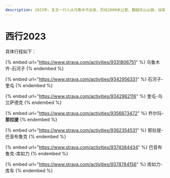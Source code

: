 ```yaml
---
description: 2023年，复旦一行人从乌鲁木齐出发，历经2000余公里，翻越天山山脉，纵穿塔克拉玛干沙漠，走进羌塘自然保护区，最终到达西藏改则县。
---
```


# 西行2023

具体行程如下：

{% embed url="https://www.strava.com/activities/9331806751" %}
乌鲁木齐-石河子
{% endembed %}

{% embed url="https://www.strava.com/activities/9342956331" %}
石河子-奎屯
{% endembed %}

{% embed url="https://www.strava.com/activities/9342962116" %}
奎屯-乌兰萨德克
{% endembed %}

{% embed url="https://www.strava.com/activities/9356673472" %}
乔尔玛-**那拉提**
{% endembed %}

{% embed url="https://www.strava.com/activities/9362354531" %}
那拉提-巴音布鲁克
{% endembed %}

{% embed url="https://www.strava.com/activities/9374384434" %}
巴音布鲁克-库如力
{% endembed %}

{% embed url="https://www.strava.com/activities/9378784156" %}
库如力-库车
{% endembed %}

